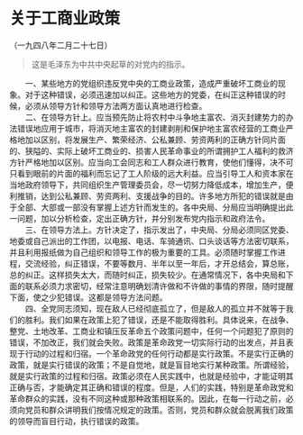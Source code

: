 # 关于工商业政策  
（一九四八年二月二十七日）  
  
> 这是毛泽东为中共中央起草的对党内的指示。   
  
　　一、某些地方的党组织违反党中央的工商业政策，造成严重破坏工商业的现象。对于这种错误，必须迅速加以纠正。这些地方的党委，在纠正这种错误的时候，必须从领导方针和领导方法两方面认真地进行检查。   
　　二、在领导方针上。应当预先防止将农村中斗争地主富农、消灭封建势力的办法错误地应用于城市，将消灭地主富农的封建剥削和保护地主富农经营的工商业严格地加以区别，将发展生产、繁荣经济、公私兼顾、劳资两利的正确方针同片面的、狭隘的、实际上破坏工商业的、损害人民革命事业的所谓拥护工人福利的救济方针严格地加以区别。应当向工会同志和工人群众进行教育，使他们懂得，决不可只看到眼前的片面的福利而忘记了工人阶级的远大利益。应当引导工人和资本家在当地政府领导下，共同组织生产管理委员会，尽一切努力降低成本，增加生产，便利推销，达到公私兼顾、劳资两利、支援战争的目的。许多地方所犯的错误就是由于全部、大部或一部没有掌握上述方针而发生的。各中央局、分局应当明确提出此一问题，加以分析检查，定出正确方针，并分别发布党内指示和政府法令。   
　　三、在领导方法上。方针决定了，指示发出了，中央局、分局必须同区党委、地委或自己派出的工作团，以电报、电话、车骑通讯、口头谈话等方法密切联系，并且利用报纸做为自己组织和领导工作的极为重要的工具。必须随时掌握工作进程，交流经验，纠正错误，不要等数月、半年以至一年后，才开总结会，算总账，总的纠正。这样损失太大，而随时纠正，损失较少。在通常情况下，各中央局和下面的联系必须力求密切，经常注意明确划清许做和不许做的事情的界限，随时提醒下面，使之少犯错误。这都是领导方法问题。   
　　四、全党同志须知，现在敌人已经彻底孤立了，但是敌人的孤立并不就等于我们的胜利。我们如果在政策上犯了错误，还是不能取得胜利。具体说来，在战争、整党、土地改革、工商业和镇压反革命五个政策问题中，任何一个问题犯了原则的错误，不加改正，我们就会失败。政策是革命政党一切实际行动的出发点，并且表现于行动的过程和归宿。一个革命政党的任何行动都是实行政策。不是实行正确的政策，就是实行错误的政策；不是自觉地，就是盲目地实行某种政策。所谓经验，就是实行政策的过程和归宿。政策必须在人民实践中，也就是经验中，才能证明其正确与否，才能确定其正确和错误的程度。但是，人们的实践，特别是革命政党和革命群众的实践，没有不同这种或那种政策相联系的。因此，在每一行动之前，必须向党员和群众讲明我们按情况规定的政策。否则，党员和群众就会脱离我们政策的领导而盲目行动，执行错误的政策。   
  
  